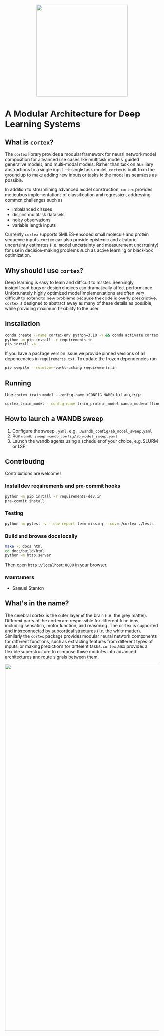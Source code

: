 <p align="center">
<img src="docs/assets/cortex_logo_concept_v1.png" width=300px>
</p>

# A Modular Architecture for Deep Learning Systems

## What is `cortex`?

The `cortex` library provides a modular framework for neural network model composition for advanced use cases like multitask models, guided generative models, and multi-modal models.
Rather than tack on auxiliary abstractions to a single input --> single task model, `cortex` is built from the ground up to make adding new inputs or tasks to the model as seamless as possible.

In addition to streamlining advanced model construction, `cortex` provides meticulous implementations of classification and regression, addressing common challenges such as
- imbalanced classes
- disjoint multitask datasets
- noisy observations
- variable length inputs

Currently `cortex` supports SMILES-encoded small molecule and protein sequence inputs.
`cortex` can also provide epistemic and aleatoric uncertainty estimates (i.e. model uncertainty and measurement uncertainty) for use in decision-making problems such as active learning or black-box optimization.

## Why should I use `cortex`?

Deep learning is easy to learn and difficult to master. Seemingly insignificant bugs or design choices can dramatically affect performance. Unfortunately highly optimized model implementations are often very difficult to extend to new problems because the code is overly prescriptive.
`cortex` is designed to abstract away as many of these details as possible, while providing maximum flexibility to the user.


## Installation

```bash
conda create --name cortex-env python=3.10 -y && conda activate cortex-env
python -m pip install -r requirements.in
pip install -e .
```


If you have a package version issue we provide pinned versions of all dependencies in `requirements.txt`.
To update the frozen dependencies run

```bash
pip-compile --resolver=backtracking requirements.in
```


## Running

Use `cortex_train_model --config-name <CONFIG_NAME>` to train, e.g.:

```bash
cortex_train_model --config-name train_protein_model wandb_mode=offline
```


## How to launch a WANDB sweep

1. Configure the sweep `.yaml`, e.g. `./wandb_config/ab_model_sweep.yaml`
2. Run `wandb sweep wandb_config/ab_model_sweep.yaml`
3. Launch the wandb agents using a scheduler of your choice, e.g. SLURM or LSF


## Contributing

Contributions are welcome!

### Install dev requirements and pre-commit hooks

```bash
python -m pip install -r requirements-dev.in
pre-commit install
```

### Testing

```bash
python -m pytest -v --cov-report term-missing --cov=./cortex ./tests
```

### Build and browse docs locally

```bash
make -C docs html
cd docs/build/html
python -m http.server
```

Then open `http://localhost:8000` in your browser.



### Maintainers

- Samuel Stanton


## What's in the name?

The cerebral cortex is the outer layer of the brain (i.e. the grey matter). Different parts of the cortex are responsible for different functions, including sensation, motor function, and reasoning. The cortex is supported and interconnected by subcortical structures (i.e. the white matter). Similarly the `cortex` package provides modular neural network components for different functions, such as extracting features from different types of inputs, or making predictions for different tasks.
`cortex` also provides a flexible superstructure to compose those modules into advanced architectures and route signals between them.

<p align="center">
<img src="docs/assets/neural_tree_banner.png" width=1200px>
</p>
